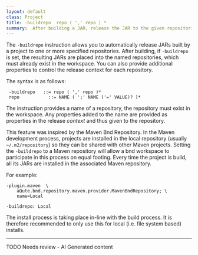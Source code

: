```yaml
---
layout: default
class: Project
title: -buildrepo  repo ( ',' repo ) *
summary:  After building a JAR, release the JAR to the given repositories.  
---
```


The `-buildrepo` instruction allows you to automatically release JARs built by a project to one or more specified repositories. After building, if `-buildrepo` is set, the resulting JARs are placed into the named repositories, which must already exist in the workspace. You can also provide additional properties to control the release context for each repository.

The syntax is as follows:

	 -buildrepo   ::= repo ( ',' repo )*
	 repo			::= NAME ( ';' NAME ('=' VALUE)? )*
	 
The instruction provides a name of a repository, the repository must exist in the workspace. Any properties added to the name are provided as properties in the release _context_ and thus given to the repository.

This feature was inspired by the Maven Bnd Repository. In the Maven development process, projects are installed in the local repository (usually `~/.m2/repository`) so they can be shared with other Maven projects. Setting the `-buildrepo` to a Maven repository will allow a bnd workspace to participate in this process on equal footing. Every time the project is build, all its JARs are installed in the associated Maven repository.

For example:

	-plugin.maven  \
		aQute.bnd.repository.maven.provider.MavenBndRepository; \
		name=Local
		
	-buildrepo: Local

The install process is taking place in-line with the build process. It is therefore recommended to only use this for local (i.e. file system based) installs.

---
TODO Needs review - AI Generated content